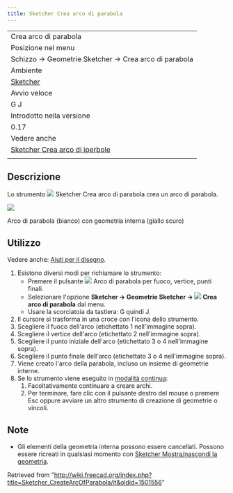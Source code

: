 ```yaml
---
title: Sketcher Crea arco di parabola
---
```

|  |
| --- |
| Crea arco di parabola |
| Posizione nel menu |
| Schizzo → Geometrie Sketcher → Crea arco di parabola |
| Ambiente |
| [Sketcher](/Sketcher_Workbench/it "Sketcher Workbench/it") |
| Avvio veloce |
| G J |
| Introdotto nella versione |
| 0.17 |
| Vedere anche |
| [Sketcher Crea arco di iperbole](/Sketcher_CreateArcOfHyperbola/it "Sketcher CreateArcOfHyperbola/it") |
|  |

## Descrizione

Lo strumento ![](/images/Sketcher_CreateArcOfParabola.svg) Sketcher Crea arco di parabola crea un arco di parabola.

![](/images/Sketcher_CreateArcOfParabola_Example.png)

Arco di parabola (bianco) con geometria interna (giallo scuro)

## Utilizzo

Vedere anche: [Aiuti per il disegno](/Sketcher_Workbench/it#Drawing_aids "Sketcher Workbench/it").

1. Esistono diversi modi per richiamare lo strumento:
   * Premere il pulsante ![](/images/Sketcher_CreateArcOfParabola.svg) Arco di parabola per fuoco, vertice, punti finali.
   * Selezionare l'opzione **Sketcher → Geometrie Sketcher → ![](/images/Sketcher_CreateArcOfParabola.svg) Crea arco di parabola** dal menu.
   * Usare la scorciatoia da tastiera: G quindi J.
2. Il cursore si trasforma in una croce con l'icona dello strumento.
3. Scegliere il fuoco dell'arco (etichettato 1 nell'immagine sopra).
4. Scegliere il vertice dell'arco (etichettato 2 nell'immagine sopra).
5. Scegliere il punto iniziale dell'arco (etichettato 3 o 4 nell'immagine sopra).
6. Scegliere il punto finale dell'arco (etichettato 3 o 4 nell'immagine sopra).
7. Viene creato l'arco della parabola, incluso un insieme di geometrie interne.
8. Se lo strumento viene eseguito in [modalità continua](/Sketcher_Workbench/it#Continue_modes "Sketcher Workbench/it"):
   1. Facoltativamente continuare a creare archi.
   2. Per terminare, fare clic con il pulsante destro del mouse o premere Esc oppure avviare un altro strumento di creazione di geometrie o vincoli.

## Note

* Gli elementi della geometria interna possono essere cancellati. Possono essere ricreati in qualsiasi momento con [Sketcher Mostra/nascondi la geometria](/Sketcher_RestoreInternalAlignmentGeometry/it "Sketcher RestoreInternalAlignmentGeometry/it").

Retrieved from "<http://wiki.freecad.org/index.php?title=Sketcher_CreateArcOfParabola/it&oldid=1501556>"